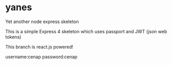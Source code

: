 # yanes
Yet another node express skeleton

This is a simple Express 4 skeleton which uses passport and JWT (json web tokens)

This branch is react.js powered!

username:cenap
password:cenap
